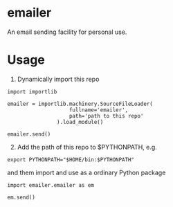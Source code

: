# emailer

An email sending facility for personal use.

# Usage

1. Dynamically import this repo
```
import importlib

emailer = importlib.machinery.SourceFileLoader(
                    fullname='emailer',
                    path='path to this repo'
                ).load_module()

emailer.send()
```

2. Add the path of this repo to $PYTHONPATH, e.g.
```
export PYTHONPATH="$HOME/bin:$PYTHONPATH"
```
and them import and use as a ordinary Python package
```
import emailer.emailer as em

em.send()
```